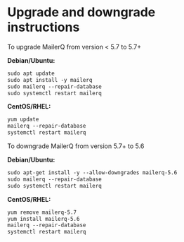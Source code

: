 # Upgrade and downgrade instructions

To upgrade MailerQ from version < 5.7 to 5.7+

**Debian/Ubuntu:**

```txt
sudo apt update
sudo apt install -y mailerq
sudo mailerq --repair-database
sudo systemctl restart mailerq
```

**CentOS/RHEL:**

```txt
yum update
mailerq --repair-database
systemctl restart mailerq
```

To downgrade MailerQ from version 5.7+ to 5.6

**Debian/Ubuntu:**

```txt
sudo apt-get install -y --allow-downgrades mailerq-5.6
sudo mailerq --repair-database
sudo systemctl restart mailerq
```

**CentOS/RHEL:**

```txt
yum remove mailerq-5.7
yum install mailerq-5.6
mailerq --repair-database
systemctl restart mailerq
```
